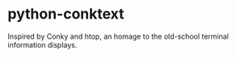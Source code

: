 python-conktext
===============

Inspired by Conky and htop, an homage to the old-school terminal information displays.
